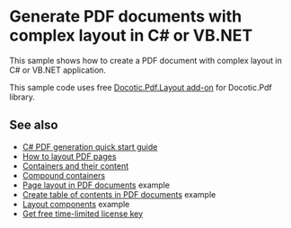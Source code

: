 # Generate PDF documents with complex layout in C# or VB.NET
This sample shows how to create a PDF document with complex layout in C# or VB.NET application.

This sample code uses free [Docotic.Pdf.Layout add-on](https://www.nuget.org/packages/BitMiracle.Docotic.Pdf.Layout/) for Docotic.Pdf library.

## See also
* [C# PDF generation quick start guide](https://bitmiracle.com/pdf-library/layout/getting-started)
* [How to layout PDF pages](https://bitmiracle.com/pdf-library/layout/pages)
* [Containers and their content](https://bitmiracle.com/pdf-library/layout/containers)
* [Compound containers](https://bitmiracle.com/pdf-library/layout/compounds)
* [Page layout in PDF documents](/Samples/Layout/Pages) example
* [Create table of contents in PDF documents](/Samples/Layout/TableOfContents) example
* [Layout components](/Samples/Layout/Components) example
* [Get free time-limited license key](https://bitmiracle.com/pdf-library/download)